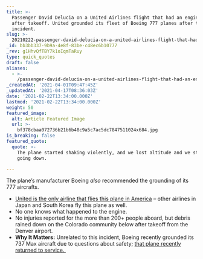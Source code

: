 ```yaml
---
title: >-
  Passenger David Delucia on a United Airlines flight that had an engine failure
  after takeoff. United grounded its fleet of Boeing 777 planes after the
  incident.
slug: >-
  20210222-passenger-david-delucia-on-a-united-airlines-flight-that-had-an-engine-failure-after
_id: bb3bb337-9b9a-4e8f-83be-c48ec6b10777
_rev: g1HhvQfTBY7k1oIqmTaRuy
type: quick_quotes
draft: false
aliases:
  - >-
    /passenger-david-delucia-on-a-united-airlines-flight-that-had-an-engine-failure-after-takeoff-united-grounded-its-fleet-of-boeing-777-planes-after-the-incident/
_createdAt: '2021-04-01T09:47:45Z'
_updatedAt: '2021-04-17T08:36:03Z'
date: '2021-02-22T13:34:00.000Z'
lastmod: '2021-02-22T13:34:00.000Z'
weight: 50
featured_image:
  alt: Article Featured Image
  url: >-
    bf378cbaa072736b21b6b48c9a5c7ac5dc7847511024x684.jpg
is_breaking: false
featured_quote:
  quote: >-
    The plane started shaking violently, and we lost altitude and we started
    going down.

---
```

The plane’s manufacturer Boeing *also* recommended the grounding of its 777 aircrafts.

* [United is the only airline that flies this plane in America](https://www.bbc.com/news/world-us-canada-56149894) – other airlines in Japan and South Korea fly this plane as well.
* No one knows what happened to the engine.
* No injuries reported for the more than 200+ people aboard, but debris rained down on the Colorado community below after takeoff from the Denver airport.
* **Why It Matters:** Unrelated to this incident, Boeing recently grounded its 737 Max aircraft due to questions about safety; [that plane recently returned to service. ](https://www.npr.org/2020/12/29/951134212/boeing-737-max-completes-first-u-s-commercial-flight-since-it-was-grounded)